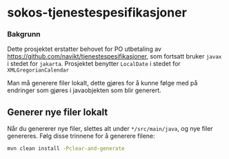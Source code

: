 # sokos-tjenestespesifikasjoner

### Bakgrunn

Dette prosjektet erstatter behovet for PO utbetaling av https://github.com/navikt/tjenestespesifikasjoner, som fortsatt bruker `javax` i stedet for `jakarta`.
Prosjektet benytter `LocalDate` i stedet for `XMLGregorianCalendar`

Man må generere filer lokalt, dette gjøres for å kunne følge med på endringer som gjøres i javaobjekten som blir generert.

## Generer nye filer lokalt

Når du genererer nye filer, slettes alt under `*/src/main/java`, og nye filer genereres. Følg disse trinnene for å generere filene:

```bash
mvn clean install -Pclear-and-generate
```

